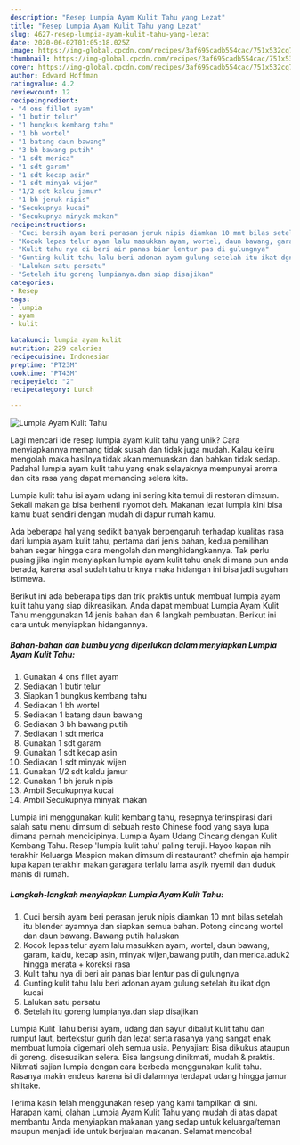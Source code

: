 ```yaml
---
description: "Resep Lumpia Ayam Kulit Tahu yang Lezat"
title: "Resep Lumpia Ayam Kulit Tahu yang Lezat"
slug: 4627-resep-lumpia-ayam-kulit-tahu-yang-lezat
date: 2020-06-02T01:05:18.025Z
image: https://img-global.cpcdn.com/recipes/3af695cadb554cac/751x532cq70/lumpia-ayam-kulit-tahu-foto-resep-utama.jpg
thumbnail: https://img-global.cpcdn.com/recipes/3af695cadb554cac/751x532cq70/lumpia-ayam-kulit-tahu-foto-resep-utama.jpg
cover: https://img-global.cpcdn.com/recipes/3af695cadb554cac/751x532cq70/lumpia-ayam-kulit-tahu-foto-resep-utama.jpg
author: Edward Hoffman
ratingvalue: 4.2
reviewcount: 12
recipeingredient:
- "4 ons fillet ayam"
- "1 butir telur"
- "1 bungkus kembang tahu"
- "1 bh wortel"
- "1 batang daun bawang"
- "3 bh bawang putih"
- "1 sdt merica"
- "1 sdt garam"
- "1 sdt kecap asin"
- "1 sdt minyak wijen"
- "1/2 sdt kaldu jamur"
- "1 bh jeruk nipis"
- "Secukupnya kucai"
- "Secukupnya minyak makan"
recipeinstructions:
- "Cuci bersih ayam beri perasan jeruk nipis diamkan 10 mnt bilas setelah itu blender ayamnya dan siapkan semua bahan. Potong cincang wortel dan daun bawang. Bawang putih haluskan"
- "Kocok lepas telur ayam lalu masukkan ayam, wortel, daun bawang, garam, kaldu, kecap asin, minyak wijen,bawang putih, dan merica.aduk2 hingga merata + koreksi rasa"
- "Kulit tahu nya di beri air panas biar lentur pas di gulungnya"
- "Gunting kulit tahu lalu beri adonan ayam gulung setelah itu ikat dgn kucai"
- "Lalukan satu persatu"
- "Setelah itu goreng lumpianya.dan siap disajikan"
categories:
- Resep
tags:
- lumpia
- ayam
- kulit

katakunci: lumpia ayam kulit 
nutrition: 229 calories
recipecuisine: Indonesian
preptime: "PT23M"
cooktime: "PT43M"
recipeyield: "2"
recipecategory: Lunch

---
```



![Lumpia Ayam Kulit Tahu](https://img-global.cpcdn.com/recipes/3af695cadb554cac/751x532cq70/lumpia-ayam-kulit-tahu-foto-resep-utama.jpg)

Lagi mencari ide resep lumpia ayam kulit tahu yang unik? Cara menyiapkannya memang tidak susah dan tidak juga mudah. Kalau keliru mengolah maka hasilnya tidak akan memuaskan dan bahkan tidak sedap. Padahal lumpia ayam kulit tahu yang enak selayaknya mempunyai aroma dan cita rasa yang dapat memancing selera kita.

Lumpia kulit tahu isi ayam udang ini sering kita temui di restoran dimsum. Sekali makan ga bisa berhenti nyomot deh. Makanan lezat lumpia kini bisa kamu buat sendiri dengan mudah di dapur rumah kamu.

Ada beberapa hal yang sedikit banyak berpengaruh terhadap kualitas rasa dari lumpia ayam kulit tahu, pertama dari jenis bahan, kedua pemilihan bahan segar hingga cara mengolah dan menghidangkannya. Tak perlu pusing jika ingin menyiapkan lumpia ayam kulit tahu enak di mana pun anda berada, karena asal sudah tahu triknya maka hidangan ini bisa jadi suguhan istimewa.


Berikut ini ada beberapa tips dan trik praktis untuk membuat lumpia ayam kulit tahu yang siap dikreasikan. Anda dapat membuat Lumpia Ayam Kulit Tahu menggunakan 14 jenis bahan dan 6 langkah pembuatan. Berikut ini cara untuk menyiapkan hidangannya.

<!--inarticleads1-->

##### Bahan-bahan dan bumbu yang diperlukan dalam menyiapkan Lumpia Ayam Kulit Tahu:

1. Gunakan 4 ons fillet ayam
1. Sediakan 1 butir telur
1. Siapkan 1 bungkus kembang tahu
1. Sediakan 1 bh wortel
1. Sediakan 1 batang daun bawang
1. Sediakan 3 bh bawang putih
1. Sediakan 1 sdt merica
1. Gunakan 1 sdt garam
1. Gunakan 1 sdt kecap asin
1. Sediakan 1 sdt minyak wijen
1. Gunakan 1/2 sdt kaldu jamur
1. Gunakan 1 bh jeruk nipis
1. Ambil Secukupnya kucai
1. Ambil Secukupnya minyak makan


Lumpia ini menggunakan kulit kembang tahu, resepnya terinspirasi dari salah satu menu dimsum di sebuah resto Chinese food yang saya lupa dimana pernah mencicipinya. Lumpia Ayam Udang Cincang dengan Kulit Kembang Tahu. Resep &#39;lumpia kulit tahu&#39; paling teruji. Hayoo kapan nih terakhir Keluarga Maspion makan dimsum di restaurant? chefmin aja hampir lupa kapan terakhir makan garagara terlalu lama asyik nyemil dan duduk manis di rumah. 

<!--inarticleads2-->

##### Langkah-langkah menyiapkan Lumpia Ayam Kulit Tahu:

1. Cuci bersih ayam beri perasan jeruk nipis diamkan 10 mnt bilas setelah itu blender ayamnya dan siapkan semua bahan. Potong cincang wortel dan daun bawang. Bawang putih haluskan
1. Kocok lepas telur ayam lalu masukkan ayam, wortel, daun bawang, garam, kaldu, kecap asin, minyak wijen,bawang putih, dan merica.aduk2 hingga merata + koreksi rasa
1. Kulit tahu nya di beri air panas biar lentur pas di gulungnya
1. Gunting kulit tahu lalu beri adonan ayam gulung setelah itu ikat dgn kucai
1. Lalukan satu persatu
1. Setelah itu goreng lumpianya.dan siap disajikan


Lumpia Kulit Tahu berisi ayam, udang dan sayur dibalut kulit tahu dan rumput laut, bertekstur gurih dan lezat serta rasanya yang sangat enak membuat lumpia digemari oleh semua usia. Penyajian: Bisa dikukus ataupun di goreng. disesuaikan selera. Bisa langsung dinikmati, mudah &amp; praktis. Nikmati sajian lumpia dengan cara berbeda menggunakan kulit tahu. Rasanya makin endeus karena isi di dalamnya terdapat udang hingga jamur shiitake. 

Terima kasih telah menggunakan resep yang kami tampilkan di sini. Harapan kami, olahan Lumpia Ayam Kulit Tahu yang mudah di atas dapat membantu Anda menyiapkan makanan yang sedap untuk keluarga/teman maupun menjadi ide untuk berjualan makanan. Selamat mencoba!
